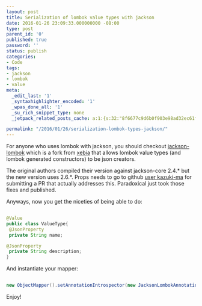 ```yaml
---
layout: post
title: Serialization of lombok value types with jackson
date: 2016-01-26 23:09:33.000000000 -08:00
type: post
parent_id: '0'
published: true
password: ''
status: publish
categories:
- Code
tags:
- jackson
- lombok
- value
meta:
  _edit_last: '1'
  _syntaxhighlighter_encoded: '1'
  _wpas_done_all: '1'
  _su_rich_snippet_type: none
  _jetpack_related_posts_cache: a:1:{s:32:"8f6677c9d6b0f903e98ad32ec61f8deb";a:2:{s:7:"expires";i:1561483126;s:7:"payload";a:3:{i:0;a:1:{s:2:"id";i:4456;}i:1;a:1:{s:2:"id";i:4919;}i:2;a:1:{s:2:"id";i:4862;}}}}

permalink: "/2016/01/26/serialization-lombok-types-jackson/"
---
```

For anyone who uses lombok with jackson, you should checkout [jackson-lombok](https://github.com/paradoxical-io/jackson-lombok) which is a fork from [xebia](https://github.com/xebia/jackson-lombok) that allows lombok value types (and lombok generated constructors) to be json creators.

The original authors compiled their version against jackson-core 2.4.\* but the new version uses 2.6.\*. Props needs to go to github [user kazuki-ma](https://github.com/kazuki-ma) for submitting a PR that actually addresses this. Paradoxical just took those fixes and published.

Anyways, now you get the niceties of being able to do:

```java
  
@Value  
public class ValueType{  
 @JsonProperty  
 private String name;

@JsonProperty  
 private String description;  
}  

```

And instantiate your mapper:

```java
  
new ObjectMapper().setAnnotationIntrospector(new JacksonLombokAnnotationIntrospector());  

```

Enjoy!

